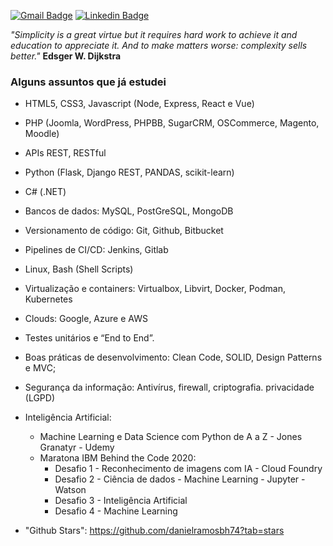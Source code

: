 [![Gmail Badge](https://img.shields.io/badge/-Gmail-c14438?style=flat-square&logo=Gmail&logoColor=white&link=mailto:danielramosbh74@gmail.com)](mailto:danielramosbh74@gmail.com)
[![Linkedin Badge](https://img.shields.io/badge/-LinkedIn-blue?style=flat-square&logo=Linkedin&logoColor=white&link=https://https://www.linkedin.com/in/daniel-ramos-de-carvalho/)](https://www.linkedin.com/in/daniel-ramos-de-carvalho/)

<!--
![license-badge](https://img.shields.io/github/license/danielramosbh74/danielramosbh74.github.io)
![nlw-badge](https://img.shields.io/badge/NLW-done-%21bcc1b&?logo=data:image/png;base64,iVBORw0KGgoAAAANSUhEUgAAABAAAAAQCAMAAAAoLQ9TAAAALVBMVEVHcExxWsF0XMJzXMJxWcFsUsD///9jRrzY0u6Xh9Gsn9n39fyMecy0qd2bjNJWBT0WAAAABHRSTlMA2Do606wF2QAAAGlJREFUGJVdj1cWwCAIBLEsRU3uf9xobDH8+GZwUYi8i6ucJwrxKE+7D0G9Q4vlYqtmCSjndr4CgCgzlyFgfKfKCVO0LrPKjmiqMxGXkJwNnXskqWG+1oSM+BSwD8f29YLNjvx/OQrn+g99oQSoNmt3PgAAAABJRU5ErkJggg==)
<img width="400px" align="center" src="https://github.com/danielramosbh74/danielramosbh74.github.io/blob/master/images/Certificado-G-Suite-Administration.png?raw=true">   <img width="400px" align="center" src="https://github.com/danielramosbh74/danielramosbh74/blob/master/images/Certificado-Curso-Completo-de-PHP-7.png?raw=true">
-->

<!--
### Veja mais | _Read more_
-->

_"Simplicity is a great virtue but it requires hard work to achieve it and education to appreciate it. And to make matters worse: complexity sells better."_
**Edsger W. Dijkstra**

### Alguns assuntos que já estudei

- HTML5, CSS3, Javascript (Node, Express, React e Vue)
- PHP (Joomla, WordPress, PHPBB, SugarCRM, OSCommerce, Magento, Moodle)
- APIs REST, RESTful
- Python (Flask, Django REST, PANDAS, scikit-learn)
- C# (.NET)
- Bancos de dados: MySQL, PostGreSQL, MongoDB
- Versionamento de código: Git, Github, Bitbucket
- Pipelines de CI/CD: Jenkins, Gitlab
- Linux, Bash (Shell Scripts)
- Virtualização e containers: Virtualbox, Libvirt, Docker, Podman, Kubernetes
- Clouds: Google, Azure e AWS
- Testes unitários e “End to End”.
- Boas práticas de desenvolvimento: Clean Code, SOLID, Design Patterns e MVC;
- Segurança da informação: Antivírus, firewall, criptografia. privacidade (LGPD)
- Inteligência Artificial:
  - Machine Learning e Data Science com Python de A a Z - Jones Granatyr - Udemy
  - Maratona IBM Behind the Code 2020:
    - Desafio 1 - Reconhecimento de imagens com IA - Cloud Foundry
    - Desafio 2 - Ciência de dados - Machine Learning - Jupyter - Watson
    - Desafio 3 - Inteligência Artificial
    - Desafio 4 - Machine Learning
      
- "Github Stars": https://github.com/danielramosbh74?tab=stars
